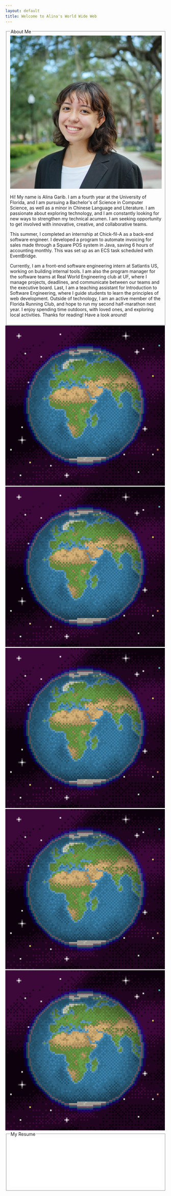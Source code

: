 ```yaml
---
layout: default
title: Welcome to Alina's World Wide Web
---
```


<div class="about-me-container">
  <fieldset>
    <legend>About Me</legend>
    <div class="about-me-content">
      <img src="/assets/images/headshotprofessional.jpg" alt="headshot" class="headshot">
      <p>Hi! My name is Alina Garib. I am a fourth year at the University of Florida, and I am pursuing a Bachelor's of Science in Computer Science, as well as a minor in Chinese Language and Literature. I am passionate about exploring technology, and I am constantly looking for new ways to strengthen my technical acumen. I am seeking opportunity to get involved with innovative, creative, and collaborative teams. </p>
      <p>This summer, I completed an internship at Chick-fil-A as a back-end software engineer. I developed a program to automate invoicing for sales made through a Square POS system in Java, saving 6 hours of accounting monthly. This was set up as an ECS task scheduled with EventBridge.</p>
      <p>Currently, I am a front-end software engineering intern at Satlantis US, working on building internal tools. I am also the program manager for the software teams at Real World Engineering club at UF, where I manage projects, deadlines, and communicate between our teams and the executive board. Last, I am a teaching assistant for Introduction to Software Engineering, where I guide students to learn the principles of web development. Outside of technology, I am an active member of the Florida Running Club, and hope to run my second half-marathon next year. I enjoy spending time outdoors, with loved ones, and exploring local activities. Thanks for reading! Have a look around!
      </p>
    </div>
  </fieldset>
    <div id="gif-container">
      <img src="/assets/images/globe.gif" alt="globe">
      <img src="/assets/images/globe.gif" alt="globe">
      <img src="/assets/images/globe.gif" alt="globe">
      <img src="/assets/images/globe.gif" alt="globe">
      <img src="/assets/images/globe.gif" alt="globe">
    </div>
  <fieldset>
    <legend>My Resume</legend>
    <iframe src="/assets/documents/Alina_s_Resume.pdf#toolbar=0" style="width: 100%; height: 100%;" frameborder="0"></iframe>
  </fieldset>
</div>